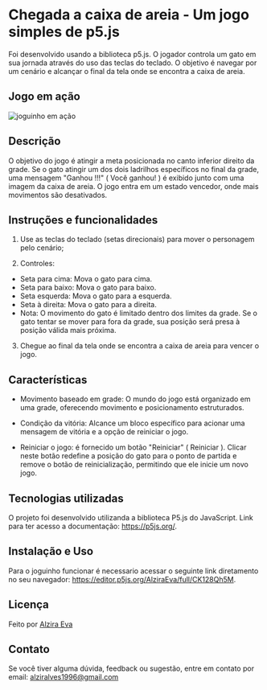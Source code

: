 # Chegada a caixa de areia - Um jogo simples de p5.js 

Foi desenvolvido usando a biblioteca p5.js. O jogador controla um gato em sua jornada através do uso das teclas do teclado. O objetivo é navegar por um cenário e alcançar o final da tela onde se encontra a caixa de areia.

## Jogo em ação
![joguinho em ação](https://github.com/AlziraEva/first-game/assets/138158823/2611c00e-ebdf-4a91-84f7-ed6f367ce283)

## Descrição
O objetivo do jogo é atingir a meta posicionada no canto inferior direito da grade. Se o gato atingir um dos dois ladrilhos específicos no final da grade, uma mensagem "Ganhou !!!" ( Você ganhou! ) é exibido junto com uma imagem da caixa de areia. O jogo entra em um estado vencedor, onde mais movimentos são desativados.

## Instruções e funcionalidades
1. Use as teclas do teclado (setas direcionais) para mover o personagem pelo cenário;
  
2. Controles:
- Seta para cima: Mova o gato para cima.
- Seta para baixo: Mova o gato para baixo.
- Seta esquerda: Mova o gato para a esquerda.
- Seta à direita: Mova o gato para a direita.
- Nota: O movimento do gato é limitado dentro dos limites da grade. Se o gato tentar se mover para fora da grade, sua posição será presa à posição válida mais próxima.
  
3. Chegue ao final da tela onde se encontra a caixa de areia para vencer o jogo.

## Características
- Movimento baseado em grade: O mundo do jogo está organizado em uma grade, oferecendo movimento e posicionamento estruturados.

- Condição da vitória: Alcance um bloco específico para acionar uma mensagem de vitória e a opção de reiniciar o jogo.
  
- Reiniciar o jogo:  é fornecido um botão "Reiniciar" ( Reiniciar ). Clicar neste botão redefine a posição do gato para o ponto de partida e remove o botão de reinicialização, permitindo que ele inicie um novo jogo.

## Tecnologias utilizadas
O projeto foi desenvolvido utilizanda a biblioteca P5.js do JavaScript. Link para ter acesso a documentação: <https://p5js.org/>.

## Instalação e Uso
Para o joguinho funcionar é necessario acessar o seguinte link diretamento no seu navegador: <https://editor.p5js.org/AlziraEva/full/CK128Qh5M>.

## Licença
Feito por [Alzira Eva](https://github.com/AlziraEva)

## Contato
Se você tiver alguma dúvida, feedback ou sugestão, entre em contato por email: <alziralves1996@gmail.com>
